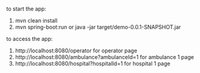 to start the app:

1. mvn clean install
2. mvn spring-boot:run or java -jar target/demo-0.0.1-SNAPSHOT.jar

to access the app:
1. http://localhost:8080/operator for operator page
2. http://localhost:8080/ambulance?ambulanceId=1 for ambulance 1 page
3. http://localhost:8080/hospital?hospitalId=1 for hospital 1 page